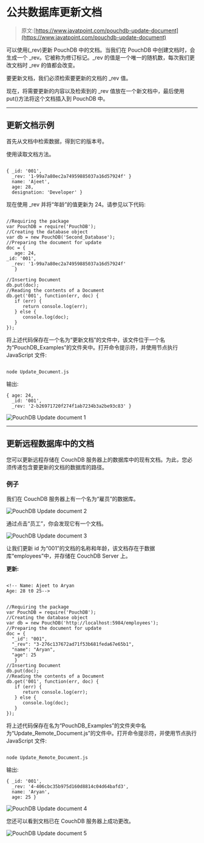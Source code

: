 # 公共数据库更新文档

> 原文:[https://www.javatpoint.com/pouchdb-update-document](https://www.javatpoint.com/pouchdb-update-document)

可以使用(_rev)更新 PouchDB 中的文档。当我们在 PouchDB 中创建文档时，会生成一个 _rev。它被称为修订标记。_rev 的值是一个唯一的随机数，每次我们更改文档时 _rev 的值都会改变。

要更新文档，我们必须检索要更新的文档的 _rev 值。

现在，将需要更新的内容以及检索到的 _rev 值放在一个新文档中，最后使用 put()方法将这个文档插入到 PouchDB 中。

* * *

## 更新文档示例

首先从文档中检索数据，得到它的版本号。

使用读取文档方法。

```

{ _id: '001',
  _rev: '1-99a7a80ec2a74959885037a16d57924f' }
  name: 'Ajeet',
  age: 28,
  designation: 'Developer' }

```

现在使用 _rev 并将“年龄”的值更新为 24。请参见以下代码:

```

//Requiring the package
var PouchDB = require('PouchDB');
//Creating the database object
var db = new PouchDB('Second_Database');
//Preparing the document for update
doc = {
   age: 24,
_id: '001',
  _rev: '1-99a7a80ec2a74959885037a16d57924f' 
   }

//Inserting Document
db.put(doc);
//Reading the contents of a Document
db.get('001', function(err, doc) {
   if (err) {
      return console.log(err);
   } else {
      console.log(doc);
   }
});

```

将上述代码保存在一个名为“更新文档”的文件中，该文件位于一个名为“PouchDB_Examples”的文件夹中。打开命令提示符，并使用节点执行 JavaScript 文件:

```

node Update_Document.js

```

输出:

```
{ age: 24,
  _id: '001',
  _rev: '2-b26971720f274f1ab7234b3a2be93c83' }

```

![PouchDB Update document 1](../Images/bc4ce9422b56b692838e69d98264dedd.png)

* * *

## 更新远程数据库中的文档

您可以更新远程存储在 CouchDB 服务器上的数据库中的现有文档。为此，您必须传递包含要更新的文档的数据库的路径。

### 例子

我们在 CouchDB 服务器上有一个名为“雇员”的数据库。

![PouchDB Update document 2](../Images/3e3fea15dd3bbe1c2a8c0015e9aea8fb.png)

通过点击“员工”，你会发现它有一个文档。

![PouchDB Update document 3](../Images/2d5fe44868ca83fe335e73c33e4b8245.png)

让我们更新 id 为“001”的文档的名称和年龄，该文档存在于数据库“employees”中，并存储在 CouchDB Server 上。

**更新:**

```

<!-- Name: Ajeet to Aryan
Age: 28 t0 25-->

```

```

//Requiring the package
var PouchDB = require('PouchDB');
//Creating the database object
var db = new PouchDB('http://localhost:5984/employees');
//Preparing the document for update
doc = {
  "_id": "001",
  "_rev": "3-276c137672ad71f53b681feda67e65b1",
  "name": "Aryan",
  "age": 25
   }
//Inserting Document
db.put(doc);
//Reading the contents of a Document
db.get('001', function(err, doc) {
   if (err) {
      return console.log(err);
   } else {
      console.log(doc);
   }
});   

```

将上述代码保存在名为“PouchDB_Examples”的文件夹中名为“Update_Remote_Document.js”的文件中。打开命令提示符，并使用节点执行 JavaScript 文件:

```

node Update_Remote_Document.js

```

输出:

```
{ _id: '001',
  _rev: '4-406cbc35b975d160d8814c04d64bafd3',
  name: 'Aryan',
  age: 25 }

```

![PouchDB Update document 4](../Images/b841b135983a5caeb4e3ac7ab07238f7.png)

您还可以看到文档已在 CouchDB 服务器上成功更改。

![PouchDB Update document 5](../Images/1323b825457dd62913ac250304822de8.png)